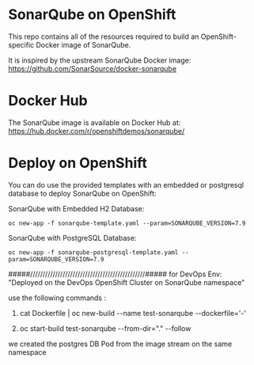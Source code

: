 # SonarQube on OpenShift
This repo contains all of the resources required to build an OpenShift-specific
Docker image of SonarQube.

It is inspired by the upstream SonarQube Docker image:
https://github.com/SonarSource/docker-sonarqube

# Docker Hub

The SonarQube image is available on Docker Hub at: https://hub.docker.com/r/openshiftdemos/sonarqube/

# Deploy on OpenShift
You can do use the provided templates with an embedded or postgresql database to deploy SonarQube on 
OpenShift:

SonarQube with Embedded H2 Database:

    oc new-app -f sonarqube-template.yaml --param=SONARQUBE_VERSION=7.9

SonarQube with PostgreSQL Database:

    oc new-app -f sonarqube-postgresql-template.yaml --param=SONARQUBE_VERSION=7.9
#####//////////////////////////////////////////////#####
for DevOps Env: "Deployed on the DevOps OpenShift Cluster on SonarQube namespace"

use the following commands :
1. cat Dockerfile | oc new-build --name test-sonarqube --dockerfile='-'

2. oc start-build test-sonarqube --from-dir="." --follow

we created the postgres DB Pod from the image stream on the same namespace 
